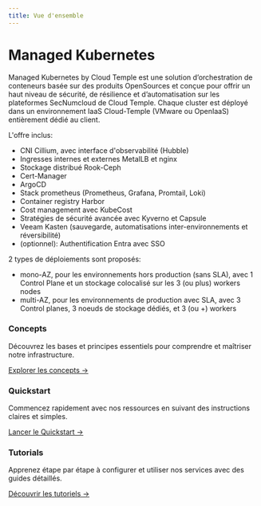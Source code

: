 ```yaml
---
title: Vue d'ensemble
---
```


# Managed Kubernetes

Managed Kubernetes by Cloud Temple est une solution d’orchestration de conteneurs basée sur des produits OpenSources et conçue pour offrir un haut niveau de sécurité, de résilience et d’automatisation sur les plateformes SecNumcloud de Cloud Temple.
Chaque cluster est déployé dans un environnement IaaS Cloud-Temple (VMware ou OpenIaaS) entièrement dédié au client.

L'offre inclus:

- CNI Cillium, avec interface d'observabilité (Hubble)
- Ingresses internes et externes MetalLB et nginx
- Stockage distribué Rook-Ceph
- Cert-Manager
- ArgoCD
- Stack prometheus (Prometheus, Grafana, Promtail, Loki)
- Container registry Harbor
- Cost management avec KubeCost
- Stratégies de sécurité avancée avec Kyverno et Capsule
- Veeam Kasten (sauvegarde, automatisations inter-environnements et réversibilité)
- (optionnel): Authentification Entra avec SSO

2 types de déploiements sont proposés:

- mono-AZ, pour les environnements hors production (sans SLA), avec 1 Control Plane et un stockage colocalisé sur les 3 (ou plus) workers nodes
- multi-AZ, pour les environnements de production avec SLA, avec 3 Control planes, 3 noeuds de stockage dédiés, et 3 (ou +) workers

<div class="card-grid">
  <div class="card">
    <h3>Concepts</h3>
    <p>Découvrez les bases et principes essentiels pour comprendre et maîtriser notre infrastructure.</p>
    <a href="managed_kubernetes/concepts" class="card-link">Explorer les concepts &rarr;</a>
  </div>
  <div class="card">
    <h3>Quickstart</h3>
    <p>Commencez rapidement avec nos ressources en suivant des instructions claires et simples.</p>
    <a href="managed_kubernetes/quickstart" class="card-link">Lancer le Quickstart &rarr;</a>
  </div>
    <div class="card">
    <h3>Tutorials</h3>
    <p>Apprenez étape par étape à configurer et utiliser nos services avec des guides détaillés.</p>
    <a href="managed_kubernetes/tutorials" class="card-link">Découvrir les tutoriels &rarr;</a>
  </div>
</div>
